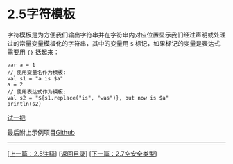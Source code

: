 # 2.5字符模板

字符模板是为方便我们输出字符串并在字符串内对应位置显示我们经过声明或处理过的常量变量模板化的字符串，其中的变量用 `$` 标记，如果标记的变量是表达式需要用 `{}` 括起来：

	var a = 1
	// 使用变量名作为模板:
	val s1 = "a is $a"
	a = 2
	// 使用表达式作为模板:
	val s2 = "${s1.replace("is", "was")}, but now is $a"
	println(s2)

[试一把](https://try.kotlinlang.org/#/UserProjects/8ln3dmfsbbqd4ph0s3pdpqpdpn/j1fc2iteo3tvkbo01aak6816mg)

最后附上示例项目[Github](https://github.com/Sogrey/Kotlin-Notes/tree/master/source/P02)

---
[[上一篇：2.5注释](https://sogrey.github.io/Kotlin-Notes/notes/2%E5%9F%BA%E6%9C%AC%E8%AF%AD%E6%B3%95/2.5%E6%B3%A8%E9%87%8A)] [[返回目录](https://sogrey.github.io/Kotlin-Notes/)] [[下一篇：2.7空安全类型](https://sogrey.github.io/Kotlin-Notes/notes/2%E5%9F%BA%E6%9C%AC%E8%AF%AD%E6%B3%95/2.7%E7%A9%BA%E5%AE%89%E5%85%A8%E7%B1%BB%E5%9E%8B)]